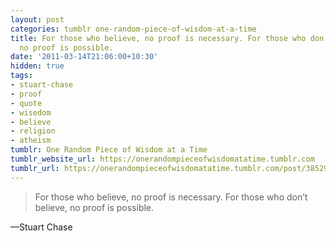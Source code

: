 ```yaml
---
layout: post
categories: tumblr one-random-piece-of-wisdom-at-a-time
title: For those who believe, no proof is necessary. For those who don’t believe,
  no proof is possible.
date: '2011-03-14T21:06:00+10:30'
hidden: true
tags:
- stuart-chase
- proof
- quote
- wisedom
- believe
- religion
- atheism
tumblr: One Random Piece of Wisdom at a Time
tumblr_website_url: https://onerandompieceofwisdomatatime.tumblr.com
tumblr_url: https://onerandompieceofwisdomatatime.tumblr.com/post/3852939232/for-those-who-believe-no-proof-is-necessary-for
---
```

> For those who believe, no proof is necessary. For those who don’t believe, no proof is possible.

—Stuart Chase
